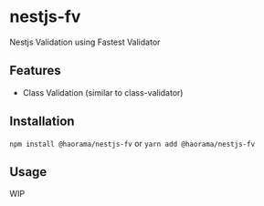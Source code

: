 # nestjs-fv
Nestjs Validation using Fastest Validator

## Features
- Class Validation (similar to class-validator)

## Installation
`npm install @haorama/nestjs-fv` or `yarn add @haorama/nestjs-fv`

## Usage
WIP
